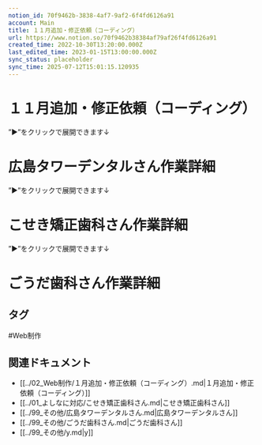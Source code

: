```yaml
---
notion_id: 70f9462b-3838-4af7-9af2-6f4fd6126a91
account: Main
title: １１月追加・修正依頼（コーディング）
url: https://www.notion.so/70f9462b38384af79af26f4fd6126a91
created_time: 2022-10-30T13:20:00.000Z
last_edited_time: 2023-01-15T13:00:00.000Z
sync_status: placeholder
sync_time: 2025-07-12T15:01:15.120935
---
```

# １１月追加・修正依頼（コーディング）

  ”▶︎”をクリックで展開できます↓
  # 広島タワーデンタルさん作業詳細
  
  ”▶︎”をクリックで展開できます↓
  # こせき矯正歯科さん作業詳細
  ”▶︎”をクリックで展開できます↓
  # ごうだ歯科さん作業詳細
  

## タグ

#Web制作 

## 関連ドキュメント

- [[../02_Web制作/１月追加・修正依頼（コーディング）.md|１月追加・修正依頼（コーディング）]]
- [[../01_よしなに対応/こせき矯正歯科さん.md|こせき矯正歯科さん]]
- [[../99_その他/広島タワーデンタルさん.md|広島タワーデンタルさん]]
- [[../99_その他/ごうだ歯科さん.md|ごうだ歯科さん]]
- [[../99_その他/y.md|y]]
